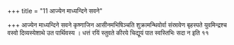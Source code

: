 +++
title = "11 आज्येन माध्यन्दिने सवने"

+++
आज्येन माध्यन्दिने सवने कृष्णाजिन आसीनमभिषिञ्चति शुक्रामन्थिवोर्वा संस्रावेण बृहस्पते युवमिन्द्रश्च वस्वो दिव्यस्येशाथे उत पार्थिवस्य । धत्तं रयिं स्तुवते कीरये चिद्यूयं पात स्वस्तिभिः सदा न इति ११